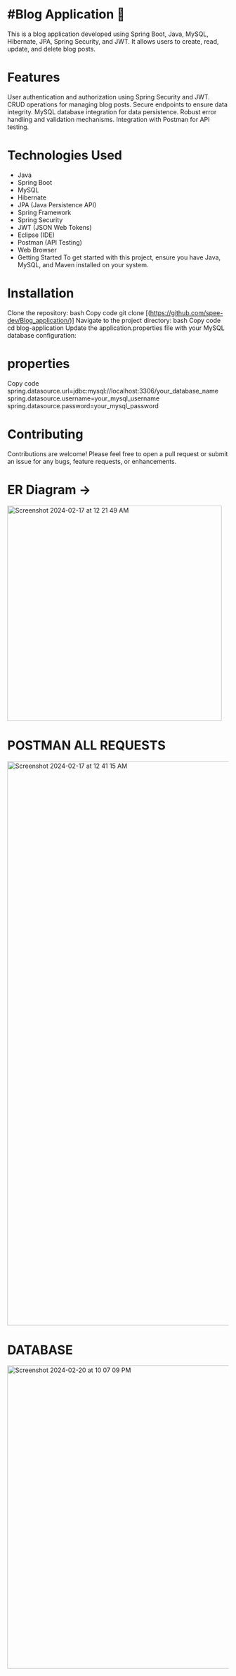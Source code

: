 # #Blog Application 🚀
This is a blog application developed using Spring Boot, Java, MySQL, Hibernate, JPA, Spring Security, and JWT. It allows users to create, read, update, and delete blog posts.

# Features
User authentication and authorization using Spring Security and JWT.
CRUD operations for managing blog posts.
Secure endpoints to ensure data integrity.
MySQL database integration for data persistence.
Robust error handling and validation mechanisms.
Integration with Postman for API testing.

# Technologies Used
- Java
- Spring Boot
- MySQL
- Hibernate
- JPA (Java Persistence API)
- Spring Framework
- Spring Security
- JWT (JSON Web Tokens)
- Eclipse (IDE)
- Postman (API Testing)
- Web Browser
- Getting Started
To get started with this project, ensure you have Java, MySQL, and Maven installed on your system.

# Installation
Clone the repository:
bash
Copy code
git clone [(https://github.com/spee-dev/Blog_application/)]
Navigate to the project directory:
bash
Copy code
cd blog-application
Update the application.properties file with your MySQL database configuration:

# properties
Copy code
spring.datasource.url=jdbc:mysql://localhost:3306/your_database_name
spring.datasource.username=your_mysql_username
spring.datasource.password=your_mysql_password

# Contributing
Contributions are welcome! Please feel free to open a pull request or submit an issue for any bugs, feature requests, or enhancements.

# ER Diagram -> 

<img width="488" alt="Screenshot 2024-02-17 at 12 21 49 AM" src="https://github.com/gaurav637/Blog-Application-Using-Spring-Boot/assets/141955844/4cdb1384-e0a8-47b6-9c55-4c39978039ec">

# POSTMAN ALL REQUESTS


<img width="1280" alt="Screenshot 2024-02-17 at 12 41 15 AM" src="https://github.com/gaurav637/Blog-Application-Using-Spring-Boot/assets/141955844/02157410-e72d-4f13-988e-ce5a606eb1ba">

# DATABASE

<img width="688" alt="Screenshot 2024-02-20 at 10 07 09 PM" src="https://github.com/gaurav637/Blog-Application-Using-Spring-Boot/assets/141955844/17633ea7-5039-466d-bdeb-6fd6e43e56e7">
